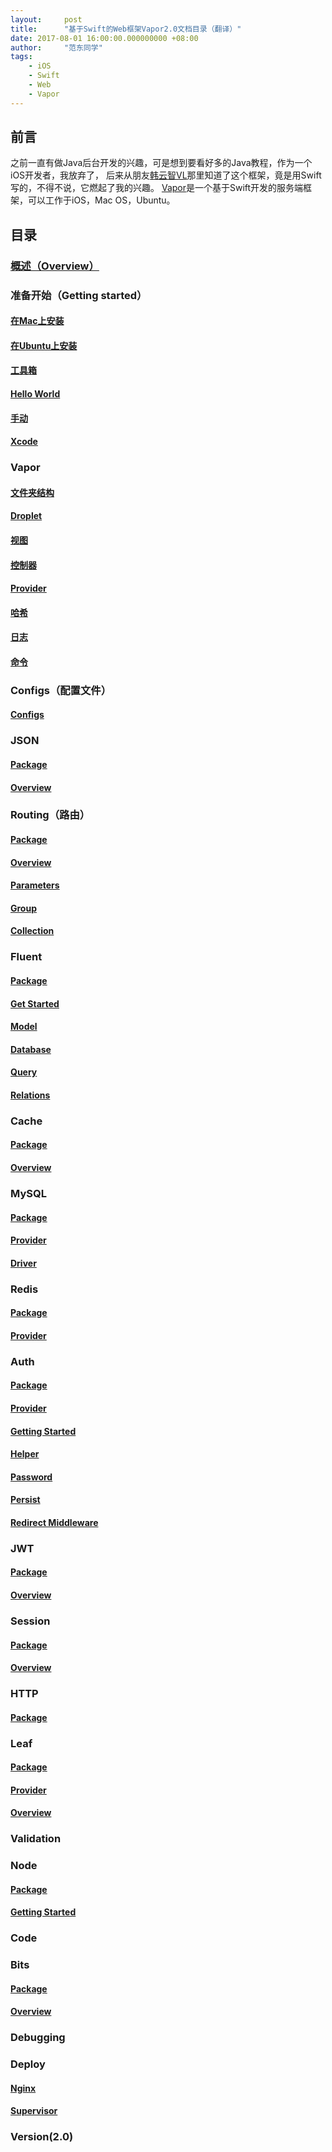 ```yaml
---
layout:     post
title:      "基于Swift的Web框架Vapor2.0文档目录（翻译）"
date: 2017-08-01 16:00:00.000000000 +08:00
author:     "范东同学"
tags:
    - iOS
    - Swift
    - Web
    - Vapor
---
```

## 前言
之前一直有做Java后台开发的兴趣，可是想到要看好多的Java教程，作为一个iOS开发者，我放弃了，
后来从朋友[韩云智VL](http://www.jianshu.com/u/92f7630a351b)那里知道了这个框架，竟是用Swift写的，不得不说，它燃起了我的兴趣。
[Vapor](http://vapor.codes)是一个基于Swift开发的服务端框架，可以工作于iOS，Mac OS，Ubuntu。
## 目录
### [概述（Overview）](http://www.jianshu.com/p/0c0c6554e472)
### 准备开始（Getting started）
#### [在Mac上安装](https://github.com/fandongtongxue/VaporDoc/blob/master/Getting%20Started/01Install%20Mac%20OS.markdown)
#### [在Ubuntu上安装](https://github.com/fandongtongxue/VaporDoc/blob/master/Getting%20Started/02Install%20Ubuntu.markdown)
#### [工具箱](https://github.com/fandongtongxue/VaporDoc/blob/master/Getting%20Started/03ToolBox.markdown)
#### [Hello World](https://github.com/fandongtongxue/VaporDoc/blob/master/Getting%20Started/04Hello%20World.markdown)
#### [手动](https://github.com/fandongtongxue/VaporDoc/blob/master/Getting%20Started/05Manual.markdown)
#### [Xcode](https://github.com/fandongtongxue/VaporDoc/blob/master/Getting%20Started/06Xcode.markdown)
### Vapor
#### [文件夹结构](http://www.jianshu.com/p/a5681ecd0c43)
#### [Droplet](http://www.jianshu.com/p/a7df79df30b7)
#### [视图](http://www.jianshu.com/p/eff525cad446)
#### [控制器](http://www.jianshu.com/p/2db6fe8579d8)
#### [Provider](http://www.jianshu.com/p/f97612a271b1)
#### [哈希](http://www.jianshu.com/p/d07092711b3f)
#### [日志](http://www.jianshu.com/p/84558b3de9e5)
#### [命令](http://www.jianshu.com/p/1655275acfa8)
### Configs（配置文件）
#### [Configs](https://github.com/fandongtongxue/VaporDoc/blob/master/Config/Config.markdown)
### JSON
#### [Package](http://www.jianshu.com/p/87a42c06df7d)
#### [Overview](http://www.jianshu.com/p/95430b8e6026)
### Routing（路由）
#### [Package](https://github.com/fandongtongxue/VaporDoc/blob/master/Routing/01Package.markdown)
#### [Overview](https://github.com/fandongtongxue/VaporDoc/blob/master/Routing/02Overview.markdown)
#### [Parameters](https://github.com/fandongtongxue/VaporDoc/blob/master/Routing/03Parameters.markdown)
#### [Group](https://github.com/fandongtongxue/VaporDoc/blob/master/Routing/04Group.markdown)
#### [Collection](https://github.com/fandongtongxue/VaporDoc/blob/master/Routing/05Collection.markdown)
### Fluent
#### [Package](http://www.jianshu.com/p/5a2f6965f73b)
#### [Get Started](http://www.jianshu.com/p/f590e6449e47)
#### [Model](http://www.jianshu.com/p/a919cd994f5b)
#### [Database](http://www.jianshu.com/p/04d803ffb666)
#### [Query](http://www.jianshu.com/p/fb6d1a9949c7)
#### [Relations](http://www.jianshu.com/p/905239375d19)
### Cache
#### [Package](https://github.com/fandongtongxue/VaporDoc/blob/master/Cache/01Package.markdown)
#### [Overview](https://github.com/fandongtongxue/VaporDoc/blob/master/Cache/02Overview.markdown)
### MySQL
#### [Package](http://www.jianshu.com/p/6f7a45138787)
#### [Provider](http://www.jianshu.com/p/406cecd2d742)
#### [Driver](http://www.jianshu.com/p/3bc2bfcbe26a)
### Redis
#### [Package](https://github.com/fandongtongxue/VaporDoc/blob/master/Redis/01Package.markdown)
#### [Provider](https://github.com/fandongtongxue/VaporDoc/blob/master/Redis/02Provider.markdown)
### Auth
#### [Package](http://www.jianshu.com/p/0d4344e0f1a0)
#### [Provider](http://www.jianshu.com/p/900e80cce498)
#### [Getting Started](http://www.jianshu.com/p/11c941b24724)
#### [Helper](http://www.jianshu.com/p/5d2905c605e8)
#### [Password](http://www.jianshu.com/p/4b24584fb033)
#### [Persist](http://www.jianshu.com/p/1c197ef8ddbb)
#### [Redirect Middleware](http://www.jianshu.com/p/d09dba0684b3)
### JWT
#### [Package](https://github.com/fandongtongxue/VaporDoc/blob/master/JWT/01Package.markdown)
#### [Overview](https://github.com/fandongtongxue/VaporDoc/blob/master/JWT/02Overview.markdown)
### Session
#### [Package](http://www.jianshu.com/p/30d8c92a98a5)
#### [Overview](http://www.jianshu.com/p/11b9178f64ed)
### HTTP
#### [Package](https://github.com/fandongtongxue/VaporDoc/blob/master/HTTP/01Package.markdown)
### Leaf
#### [Package](http://www.jianshu.com/p/5f631eac999f)
#### [Provider](http://www.jianshu.com/p/7e6c2c587899)
#### [Overview](http://www.jianshu.com/p/53c9477eda83)
### Validation
### Node
#### [Package](http://www.jianshu.com/p/9156c55afe84)
#### [Getting Started](http://www.jianshu.com/p/33c0544aa9ac)
### Code
### Bits
#### [Package](http://www.jianshu.com/p/d119e9939d1e)
#### [Overview](http://www.jianshu.com/p/7af1d3dbbd78)
### Debugging
### Deploy
#### [Nginx](http://www.jianshu.com/p/e211efa92785)
#### [Supervisor](http://www.jianshu.com/p/ac02861cba4d)
### Version(2.0)

